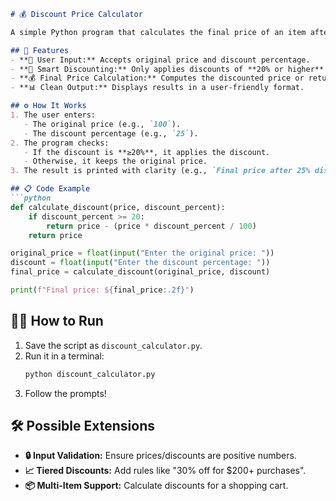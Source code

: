 
```markdown
# 💰 Discount Price Calculator

A simple Python program that calculates the final price of an item after applying a discount (if eligible).  

## 🚀 Features
- **🛒 User Input:** Accepts original price and discount percentage.
- **🎯 Smart Discounting:** Only applies discounts of **20% or higher**.
- **💰 Final Price Calculation:** Computes the discounted price or returns the original.
- **📊 Clean Output:** Displays results in a user-friendly format.

## ⚙️ How It Works
1. The user enters:
   - The original price (e.g., `100`).
   - The discount percentage (e.g., `25`).
2. The program checks:
   - If the discount is **≥20%**, it applies the discount.
   - Otherwise, it keeps the original price.
3. The result is printed with clarity (e.g., `Final price after 25% discount: $75.00`).

## 📋 Code Example
```python
def calculate_discount(price, discount_percent):
    if discount_percent >= 20:
        return price - (price * discount_percent / 100)
    return price

original_price = float(input("Enter the original price: "))
discount = float(input("Enter the discount percentage: "))
final_price = calculate_discount(original_price, discount)

print(f"Final price: ${final_price:.2f}")
```

## 🏃‍♂️ How to Run
1. Save the script as `discount_calculator.py`.
2. Run it in a terminal:
   ```bash
   python discount_calculator.py
   ```
3. Follow the prompts!

## 🛠️ Possible Extensions
- **🔒 Input Validation:** Ensure prices/discounts are positive numbers.
- **📈 Tiered Discounts:** Add rules like "30% off for $200+ purchases".
- **📦 Multi-Item Support:** Calculate discounts for a shopping cart.

